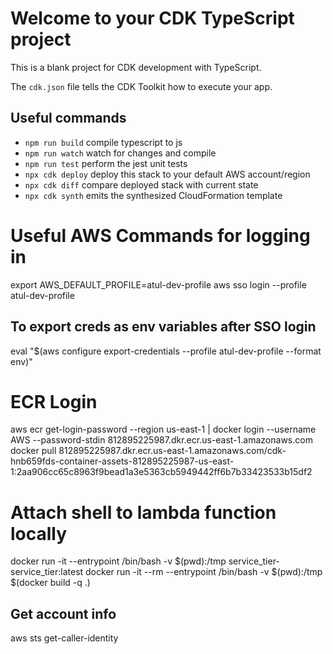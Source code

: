 # Welcome to your CDK TypeScript project

This is a blank project for CDK development with TypeScript.

The `cdk.json` file tells the CDK Toolkit how to execute your app.

## Useful commands

* `npm run build`   compile typescript to js
* `npm run watch`   watch for changes and compile
* `npm run test`    perform the jest unit tests
* `npx cdk deploy`  deploy this stack to your default AWS account/region
* `npx cdk diff`    compare deployed stack with current state
* `npx cdk synth`   emits the synthesized CloudFormation template


# Useful AWS Commands for logging in
export AWS_DEFAULT_PROFILE=atul-dev-profile
aws sso login --profile atul-dev-profile
## To export creds as env variables after SSO login
eval "$(aws configure export-credentials --profile atul-dev-profile --format env)"

# ECR Login
aws ecr get-login-password --region us-east-1 | docker login --username AWS --password-stdin 812895225987.dkr.ecr.us-east-1.amazonaws.com
docker pull 812895225987.dkr.ecr.us-east-1.amazonaws.com/cdk-hnb659fds-container-assets-812895225987-us-east-1:2aa906cc65c8963f9bead1a3e5363cb5949442ff6b7b33423533b15df2

# Attach shell to lambda function locally
docker run -it --entrypoint /bin/bash -v $(pwd):/tmp service_tier-service_tier:latest
docker run -it --rm --entrypoint /bin/bash -v $(pwd):/tmp $(docker build -q .)


## Get account info
aws sts get-caller-identity